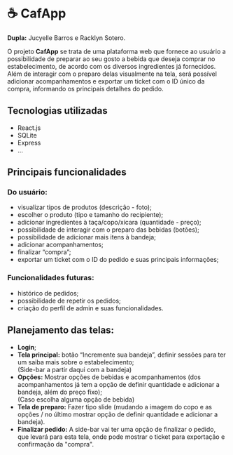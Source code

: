 # ☕ CafApp

**Dupla:** Jucyelle Barros e Racklyn Sotero.

O projeto **CafApp** se trata de uma plataforma web que fornece ao usuário a possibilidade de preparar ao seu gosto a bebida que deseja comprar no estabelecimento, de acordo com os diversos ingredientes já fornecidos. Além de interagir com o preparo delas visualmente na tela, será possível adicionar acompanhamentos e exportar um ticket com o ID único da compra, informando os principais detalhes do pedido.

## Tecnologias utilizadas
- React.js
- SQLite
- Express
- ...

## Principais funcionalidades

### Do usuário:
- visualizar tipos de produtos (descrição - foto);
- escolher o produto (tipo e tamanho do recipiente);
- adicionar ingredientes à taça/copo/xícara (quantidade - preço);
- possibilidade de interagir com o preparo das bebidas (botões);
- possibilidade de adicionar mais itens à bandeja;
- adicionar acompanhamentos;
- finalizar “compra”;
- exportar um ticket com o ID do pedido e suas principais informações;

### Funcionalidades futuras:
- histórico de pedidos;
- possibilidade de repetir os pedidos;
- criação do perfil de admin e suas funcionalidades.

## Planejamento das telas:
- **Login**;
- **Tela principal:** botão “Incremente sua bandeja”, definir sessões para ter um saiba mais sobre o estabelecimento; <br/>
(Side-bar a partir daqui com a bandeja)
- **Opções:** Mostrar opções de bebidas e acompanhamentos (dos acompanhamentos já tem a opção de definir quantidade e adicionar a bandeja, além do preço fixo); <br/>
(Caso escolha alguma opção de bebida)
- **Tela de preparo:** Fazer tipo slide (mudando a imagem do copo e as opções / no último mostrar opção de definir quantidade e adicionar a bandeja).
- **Finalizar pedido:** A side-bar vai ter uma opção de finalizar o pedido, que levará para esta tela, onde pode mostrar o ticket para exportação e confirmação da "compra".
